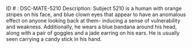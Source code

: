 ID # : DSC-MATE-5210
Description:  Subject 5210 is a human with orange stripes on his face, and blue clown eyes that appear to have an anomalous effect on anyone looking back at them- inducing a sense of vulnerability and weakness. Additionally, he wears a blue bandana around his head, along with a pair of goggles and a jade earring on his ears. He is usually seen carrying a candy stick in his hand. 